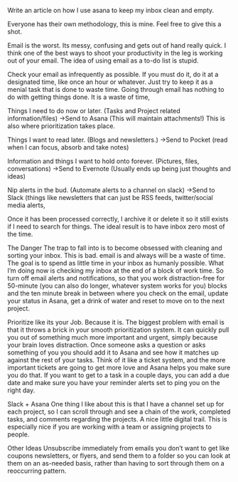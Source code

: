 Write an article on how I use asana to keep my inbox clean and empty.

Everyone has their own methodology, this is mine. Feel free to give this a shot.

Email is the worst. Its messy, confusing and gets out of hand really quick. I think one of the best ways to shoot your productivity in the leg is working out of your email. The idea of using email as a to-do list is stupid.

Check  your email as infrequently as possible. If you must do it, do it at a designated time, like once an hour or whatever. Just try to keep it as a menial task that is done to waste time. Going through email has nothing to do with getting things done. It is a waste of time,

Things I need to do now or later. (Tasks and Project related information/files)
->Send to Asana (This will maintain attachments!) This is also where prioritization takes place.

Things I want to read later. (Blogs and newsletters.)
->Send to Pocket (read when I can focus, absorb and take notes)

Information and things I want to hold onto forever. (Pictures, files, conversations)
->Send to Evernote (Usually ends up being just thoughts and ideas)

Nip alerts in the bud. (Automate alerts to a channel on slack)
->Send to Slack (things like newsletters that can just be RSS feeds, twitter/social media alerts, 

Once it has been processed correctly, I archive it or delete it so it still exists if I need to search for things. The ideal result is to have inbox zero most of the time.

The Danger
The trap to fall into is to become obsessed with cleaning and sorting your inbox. This is bad. email is and always will be a waste of time. The goal is to spend as little time in your inbox as humanly possible. What I’m doing now is checking my inbox at the end of a block of work time. So turn off email alerts and notifications, so that you work distraction-free for 50-minute (you can also do longer, whatever system works for you) blocks and the ten minute break in between where you check on the email, update your status in Asana, get a drink of water and reset to move on to the next project.

Prioritize like its your Job. Because it is.
The biggest problem with email is that it throws a brick in your smooth prioritization system. It can quickly pull you out of something much more important and urgent, simply because your brain loves distraction. Once someone asks a question or asks something of you you should add it to Asana and see how it matches up against the rest of your tasks. Think of it like a ticket system, and the more important tickets are going to get more love and Asana helps you make sure you do that. If you want to get to a task in a couple days, you can add a due date and make sure you have your reminder alerts set to ping you on the right day.

Slack + Asana
One thing I like about this is that I have a channel set up for each project, so I can scroll through and see a chain of the work, completed tasks, and comments regarding the projects. A nice little digital trail. This is especially nice if you are working with a team or assigning projects to people.

Other Ideas
Unsubscribe immediately from emails you don’t want to get like coupons newsletters, or flyers, and send them to a folder so you can look at them on an as-needed basis, rather than having to sort through them on a reoccurring pattern.